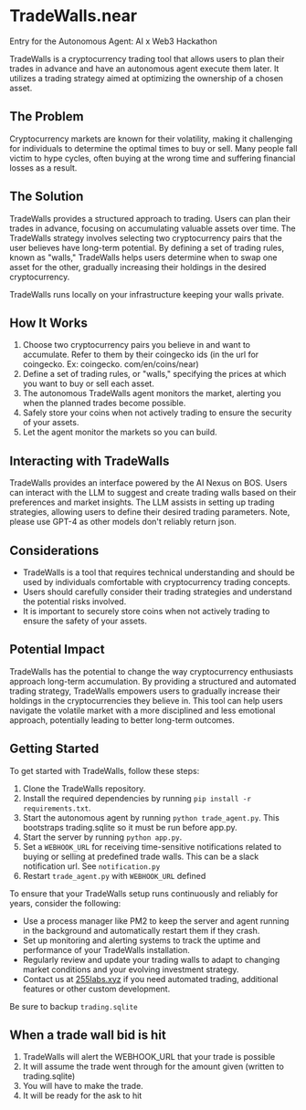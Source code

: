 # TradeWalls.near
Entry for the Autonomous Agent: AI x Web3 Hackathon

TradeWalls is a cryptocurrency trading tool that allows users to plan their trades in advance and have an autonomous agent execute them later. It utilizes a trading strategy aimed at optimizing the ownership of a chosen asset.

## The Problem

Cryptocurrency markets are known for their volatility, making it challenging for individuals to determine the optimal times to buy or sell. Many people fall victim to hype cycles, often buying at the wrong time and suffering financial losses as a result.

## The Solution

TradeWalls provides a structured approach to trading. Users can plan their trades in advance, focusing on accumulating valuable assets over time. The TradeWalls strategy involves selecting two cryptocurrency pairs that the user believes have long-term potential. By defining a set of trading rules, known as "walls," TradeWalls helps users determine when to swap one asset for the other, gradually increasing their holdings in the desired cryptocurrency.

TradeWalls runs locally on your infrastructure keeping your walls private.

## How It Works

1. Choose two cryptocurrency pairs you believe in and want to accumulate. Refer to them by their coingecko ids (in the url for coingecko. Ex: coingecko. com/en/coins/near)
2. Define a set of trading rules, or "walls," specifying the prices at which you want to buy or sell each asset.
3. The autonomous TradeWalls agent monitors the market, alerting you when the planned trades become possible.
4. Safely store your coins when not actively trading to ensure the security of your assets.
5. Let the agent monitor the markets so you can build.

## Interacting with TradeWalls

TradeWalls provides an interface powered by the AI Nexus on BOS. Users can interact with the LLM to suggest and create trading walls based on their preferences and market insights. The LLM assists in setting up trading strategies, allowing users to define their desired trading parameters. Note, please use GPT-4 as other models don't reliably return json.

## Considerations

- TradeWalls is a tool that requires technical understanding and should be used by individuals comfortable with cryptocurrency trading concepts.
- Users should carefully consider their trading strategies and understand the potential risks involved.
- It is important to securely store coins when not actively trading to ensure the safety of your assets.

## Potential Impact

TradeWalls has the potential to change the way cryptocurrency enthusiasts approach long-term accumulation. By providing a structured and automated trading strategy, TradeWalls empowers users to gradually increase their holdings in the cryptocurrencies they believe in. This tool can help users navigate the volatile market with a more disciplined and less emotional approach, potentially leading to better long-term outcomes.

## Getting Started

To get started with TradeWalls, follow these steps:

1. Clone the TradeWalls repository.
2. Install the required dependencies by running `pip install -r requirements.txt`.
3. Start the autonomous agent by running `python trade_agent.py`. This bootstraps trading.sqlite so it must be run before app.py.
4. Start the server by running `python app.py`.
5. Set a `WEBHOOK_URL` for receiving time-sensitive notifications related to buying or selling at predefined trade walls. This can be a slack notification url. See `notification.py`
6. Restart `trade_agent.py` with `WEBHOOK_URL` defined

To ensure that your TradeWalls setup runs continuously and reliably for years, consider the following:

- Use a process manager like PM2 to keep the server and agent running in the background and automatically restart them if they crash.
- Set up monitoring and alerting systems to track the uptime and performance of your TradeWalls installation.
- Regularly review and update your trading walls to adapt to changing market conditions and your evolving investment strategy.
- Contact us at [255labs.xyz](https://255labs.xyz) if you need automated trading, additional features or other custom development.

Be sure to backup `trading.sqlite`

## When a trade wall bid is hit

1. TradeWalls will alert the WEBHOOK_URL that your trade is possible
2. It will assume the trade went through for the amount given (written to trading.sqlite)
2. You will have to make the trade.
3. It will be ready for the ask to hit
